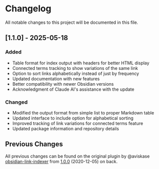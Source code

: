 # Changelog

All notable changes to this project will be documented in this file.

## [1.1.0] - 2025-05-18
### Added
- Table format for index output with headers for better HTML display
- Connected terms tracking to show variations of the same link
- Option to sort links alphabetically instead of just by frequency
- Updated documentation with new features
- Better compatibility with newer Obsidian versions
- Acknowledgment of Claude AI's assistance with the update

### Changed
- Modified the output format from simple list to proper Markdown table
- Updated interface to include option for alphabetical sorting
- Improved tracking of link variations for connected terms feature
- Updated package information and repository details


## Previous Changes 

All previous changes can be found on the original plugin by @aviskase [obsidian-link-indexer](https://github.com/aviskase/obsidian-link-indexer/) from [1.0.0](https://github.com/aviskase/obsidian-link-indexer/blob/070287bd1140636f345c0aa6bbfabd0ed40a32b1/CHANGELOG.md) (2020-12-05) on back.